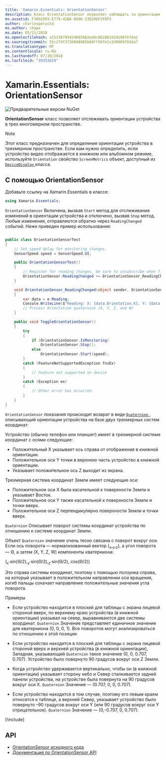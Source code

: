 ```yaml
---
title: 'Xamarin.Essentials: OrientationSensor'
description: Класс OrientationSensor позволяет наблюдать за ориентации устройства в трехмерном пространстве.
ms.assetid: F3091D93-E779-41BA-8696-23D296F2F6F5
author: charlespetzold
ms.author: chape
ms.date: 05/21/2018
ms.openlocfilehash: a15338795424885882ed9c86288342d196f6fda2
ms.sourcegitcommit: 51c274f37369d8965b68ff587e1c2d9865f85da7
ms.translationtype: MT
ms.contentlocale: ru-RU
ms.lasthandoff: 07/30/2018
ms.locfileid: "39353819"
---
```

# <a name="xamarinessentials-orientationsensor"></a>Xamarin.Essentials: OrientationSensor

![Предварительные версии NuGet](~/media/shared/pre-release.png)

**OrientationSensor** класс позволяет отслеживать ориентации устройства в трех многомерном пространстве.

> [!NOTE]
> Этот класс предназначен для определения ориентации устройства в трехмерном пространстве. Если вам нужно определить, если устройство видео отображается в книжном или альбомном режиме, используйте `Orientation` свойство `ScreenMetrics` объект, доступный из [ `DeviceDisplay` ](device-display.md) класса.

## <a name="using-orientationsensor"></a>С помощью OrientationSensor

Добавьте ссылку на Xamarin.Essentials в классе:

```csharp
using Xamarin.Essentials;
```

`OrientationSensor` Включена, вызвав `Start` метод для отслеживания изменений в ориентации устройства и отключено, вызвав `Stop` метод. Любые изменения, отправляются обратно через `ReadingChanged` событий. Ниже приведен пример использования:

```csharp

public class OrientationSensorTest
{
    // Set speed delay for monitoring changes.
    SensorSpeed speed = SensorSpeed.UI;

    public OrientationSensorTest()
    {
        // Register for reading changes, be sure to unsubscribe when finished
        OrientationSensor.ReadingChanged += OrientationSensor_ReadingChanged;
    }

    void OrientationSensor_ReadingChanged(object sender, OrientationSensorChangedEventArgs e)
    {
        var data = e.Reading;
        Console.WriteLine($"Reading: X: {data.Orientation.X}, Y: {data.Orientation.Y}, Z: {data.Orientation.Z}, W: {data.Orientation.W}");
        // Process Orientation quaternion (X, Y, Z, and W)
    }

    public void ToggleOrientationSensor()
    {
        try
        {
            if (OrientationSensor.IsMonitoring)
                OrientationSensor.Stop();
            else
                OrientationSensor.Start(speed);
        }
        catch (FeatureNotSupportedException fnsEx)
        {
            // Feature not supported on device
        }
        catch (Exception ex)
        {
            // Other error has occurred.
        }
    }
}
```

`OrientationSensor` показания происходит возврат в виде [ `Quaternion` ](xref:System.Numerics.Quaternion) , описывающий ориентации устройства на базе двух трехмерных систем координат:

Устройство (обычно телефон или планшет) имеет в трехмерной системе координат с осями следующие:

- Положительный X указывает ось справа от отображения в книжной ориентации.
- Положительное оси Y точки в верхнюю часть устройство в книжной ориентации.
- Указывает положительное ось Z выходит из экрана.

Трехмерная система координат Земли имеет следующие оси:

- Положительное оси X была касательной к поверхности Земли и указывает Восток.
- Положительное оси Y также касательной к поверхности Земли и точки вверх.
- Положительное оси Z перпендикулярно поверхности Земли и точки вверх.

`Quaternion` Описывает поворот системы координат устройства по отношению к системе координат Земли.

Объект `Quaternion` значение очень тесно связана с поворот вокруг оси. Если ось поворота — нормализованный вектор (<sub>x</sub>,<sub>y</sub>,<sub>z</sub>), а угол поворота — Θ, а затем (X, Y, Z, W) компоненты кватерниона:

(<sub>x</sub>·sin(Θ/2),<sub>y</sub>·sin(Θ/2),<sub>z</sub>·sin(Θ/2), cos(Θ/2))

Это справа системы координат, поэтому с помощью ползунка справа, на который указывает в положительном направлении оси вращения, изгиб пальцы означает направление положительные значения угла поворота.

Примеры

* Если устройство находится в плоский для таблицы с экрана лицевой стороной вверх, по верхнему краю устройства (в книжной ориентации) указывал на север, выравниваются две системы координат. `Quaternion` Значение представляет единичное значение для кватерниона (0, 0, 0, 1). Все поворотов могут анализироваться по отношению к этой позиции.

* Если устройство находится в плоский для таблицы с экрана лицевой стороной вверх и верхней устройства (в книжной ориентации), Западная, указывающий `Quaternion` такое значение (0, 0, 0.707, 0.707). Устройство было повернуто 90 градусов вокруг оси Z Земли.

* Когда устройство удерживается вертикально, чтобы он (в книжной ориентации) указывает сторону небо и Север сталкивается задней панели устройства, на устройстве была повернута на 90 градусов вокруг оси X. `Quaternion` Значение — (0.707, 0, 0, 0.707).

* Если устройство находится в том случае, поэтому его левым краем относится к таблице, а верхней Север, указывает устройство было повернуто &ndash;90 градусов вокруг оси Y (или 90 градусов вокруг оси Y отрицательное). `Quaternion` Значение — (0,-0.707, 0, 0.707).

[!include[](~/essentials/includes/sensor-speed.md)]

## <a name="api"></a>API

- [OrientationSensor исходного кода](https://github.com/xamarin/Essentials/tree/master/Xamarin.Essentials/OrientationSensor)
- [Документация по OrientationSensor API](xref:Xamarin.Essentials.OrientationSensor)
